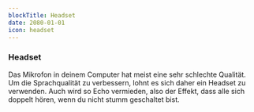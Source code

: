 ```yaml
---
blockTitle: Headset
date: 2080-01-01
icon: headset
---
```

### Headset

Das Mikrofon in deinem Computer hat meist eine sehr schlechte Qualität. Um die Sprachqualität zu verbessern, lohnt es sich daher ein Headset zu verwenden. Auch wird so Echo vermieden, also der Effekt, dass alle sich doppelt hören, wenn du nicht stumm geschaltet bist.
